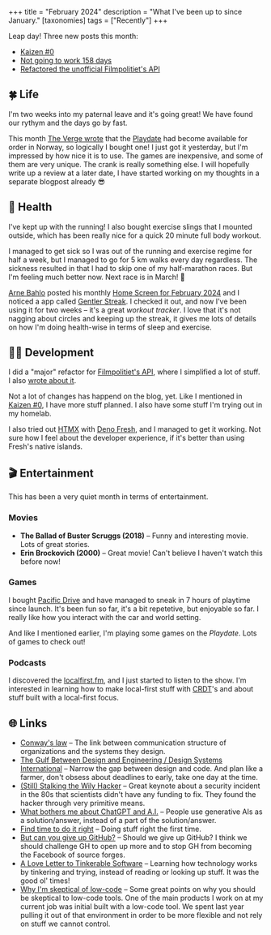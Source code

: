 +++
title = "February 2024"
description = "What I've been up to since January."
[taxonomies]
tags = ["Recently"]
+++

Leap day! Three new posts this month:

- [Kaizen #0][kaizen]
- [Not going to work 158 days][158]
- [Refactored the unofficial Filmpolitiet's API][fp_post]

[158]: /blog/not-going-to-work-for-158-days

## 🍀 Life

I'm two weeks into my paternal leave and it's going great! We have found our
rythym and the days go by fast.

This month [The Verge wrote][playdate_post] that the [Playdate][playdate] had
become available for order in Norway, so logically I bought one! I just got it
yesterday, but I'm impressed by how nice it is to use. The games are
inexpensive, and some of them are very unique. The crank is really something
else. I will hopefully write up a review at a later date, I have started working
on my thoughts in a separate blogpost already 😎

[playdate_post]:
  https://www.theverge.com/2024/2/13/24071704/playdate-preorders-sales-new-countries
[playdate]: https://play.date/

## 💪 Health

I've kept up with the running! I also bought exercise slings that I mounted
outside, which has been really nice for a quick 20 minute full body workout.

I managed to get sick so I was out of the running and exercise regime for half a
week, but I managed to go for 5 km walks every day regardless. The sickness
resulted in that I had to skip one of my half-marathon races. But I'm feeling
much better now. Next race is in March! 🤞

[Arne Bahlo][arne] posted his monthly [Home Screen for February 2024][arne_post]
and I noticed a app called [Gentler Streak][gentler_streak]. I checked it out,
and now I've been using it for two weeks – it's a great _workout tracker_. I
love that it's not nagging about circles and keeping up the streak, it gives me
lots of details on how I'm doing health-wise in terms of sleep and exercise.

[arne]: https://arne.me/
[arne_post]: https://arne.me/home-screens/2024-02
[gentler_streak]: https://gentler.app/

## 🧑‍💻 Development

I did a "major" refactor for [Filmpolitiet's API][fp], where I simplified a lot
of stuff. I also [wrote about it][fp_post].

Not a lot of changes has happend on the blog, yet. Like I mentioned in [Kaizen
#0][kaizen], I have more stuff planned. I also have some stuff I'm trying out in
my homelab.

I also tried out [HTMX][htmx] with [Deno Fresh][fresh], and I managed to get it
working. Not sure how I feel about the developer experience, if it's better than
using Fresh's native islands.

[htmx]: https://htmx.org/
[fresh]: https://fresh.deno.dev/

## 🎬 Entertainment

This has been a very quiet month in terms of entertainment.

### Movies

- **The Ballad of Buster Scruggs (2018)** – Funny and interesting movie. Lots of
  great stories.
- **Erin Brockovich (2000)** – Great movie! Can't believe I haven't watch this
  before now!

### Games

I bought [Pacific Drive][pdrive] and have managed to sneak in 7 hours of
playtime since launch. It's been fun so far, it's a bit repetetive, but
enjoyable so far. I really like how you interact with the car and world setting.

And like I mentioned earlier, I'm playing some games on the _Playdate_. Lots of
games to check out!

### Podcasts

I discovered the [localfirst.fm][localfirst], and I just started to listen to
the show. I'm interested in learning how to make local-first stuff with
[CRDT][crdt]'s and about stuff built with a local-first focus.

## 🌐 Links

- [Conway's law][conway] – The link between communication structure of
  organizations and the systems they design.
- [The Gulf Between Design and Engineering / Design Systems International][gulf]
  – Narrow the gap between design and code. And plan like a farmer, don't obsess
  about deadlines to early, take one day at the time.
- [(Still) Stalking the Wily Hacker][cliff] – Great keynote about a security
  incident in the 80s that scientists didn't have any funding to fix. They found
  the hacker through very primitive means.
- [What bothers me about ChatGPT and A.I.][bother_ai] – People use generative
  AIs as a solution/answer, instead of a part of the solution/answer.
- [Find time to do it right][do_right] – Doing stuff right the first time.
- [But can you give up GitHub?][giveup_gh] – Should we give up GitHub? I think
  we should challenge GH to open up more and to stop GH from becoming the
  Facebook of source forges.
- [A Love Letter to Tinkerable Software][tinker] – Learning how technology works
  by tinkering and trying, instead of reading or looking up stuff. It was the
  good ol' times!
- [Why I'm skeptical of low-code][lowcode] – Some great points on why you should
  be skeptical to low-code tools. One of the main products I work on at my
  current job was initial built with a low-code tool. We spent last year pulling
  it out of that environment in order to be more flexible and not rely on stuff
  we cannot control.

[fp_post]: /blog/refactored-the-unofficial-fimpolitiets-api
[fp]: https://filmpolitiet.wyd.no/
[kaizen]: /blog/kaizen
[pdrive]: https://www.pacificdrivegame.com/
[localfirst]: https://www.localfirst.fm/
[crdt]: https://en.wikipedia.org/wiki/Conflict-free_replicated_data_type
[conway]: https://en.wikipedia.org/wiki/Conway%27s_law
[gulf]:
  https://designsystems.international/ideas/the-gulf-between-design-and-engineering/
[cliff]: https://www.youtube.com/watch?v=1h7rLHNXio8
[bother_ai]:
  https://thejollyteapot.com/2024/02/7/what-bothers-me-about-chatgpt-and-a-i
[do_right]: https://www.eddiedale.com/blog/find-time-to-do-it-right
[giveup_gh]: https://injuly.in/blog/give-up-github/index.html
[tinker]:
  https://www.trevoragilbert.com/posts/a-love-letter-to-tinkerable-software/
[lowcode]: https://nick.scialli.me/blog/why-im-skeptical-of-low-code/
